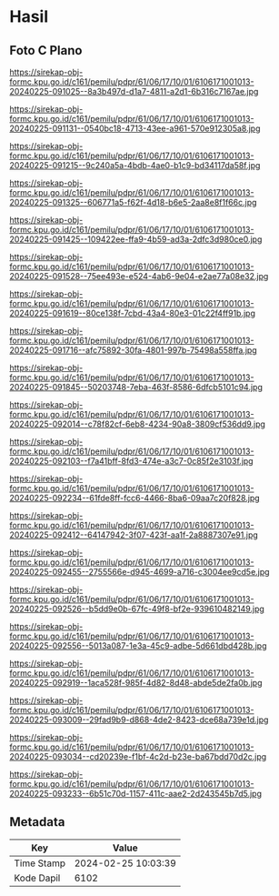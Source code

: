 # Hasil

## Foto C Plano

https://sirekap-obj-formc.kpu.go.id/c161/pemilu/pdpr/61/06/17/10/01/6106171001013-20240225-091025--8a3b497d-d1a7-4811-a2d1-6b316c7167ae.jpg

https://sirekap-obj-formc.kpu.go.id/c161/pemilu/pdpr/61/06/17/10/01/6106171001013-20240225-091131--0540bc18-4713-43ee-a961-570e912305a8.jpg

https://sirekap-obj-formc.kpu.go.id/c161/pemilu/pdpr/61/06/17/10/01/6106171001013-20240225-091215--9c240a5a-4bdb-4ae0-b1c9-bd34117da58f.jpg

https://sirekap-obj-formc.kpu.go.id/c161/pemilu/pdpr/61/06/17/10/01/6106171001013-20240225-091325--606771a5-f62f-4d18-b6e5-2aa8e8f1f66c.jpg

https://sirekap-obj-formc.kpu.go.id/c161/pemilu/pdpr/61/06/17/10/01/6106171001013-20240225-091425--109422ee-ffa9-4b59-ad3a-2dfc3d980ce0.jpg

https://sirekap-obj-formc.kpu.go.id/c161/pemilu/pdpr/61/06/17/10/01/6106171001013-20240225-091528--75ee493e-e524-4ab6-9e04-e2ae77a08e32.jpg

https://sirekap-obj-formc.kpu.go.id/c161/pemilu/pdpr/61/06/17/10/01/6106171001013-20240225-091619--80ce138f-7cbd-43a4-80e3-01c22f4ff91b.jpg

https://sirekap-obj-formc.kpu.go.id/c161/pemilu/pdpr/61/06/17/10/01/6106171001013-20240225-091716--afc75892-30fa-4801-997b-75498a558ffa.jpg

https://sirekap-obj-formc.kpu.go.id/c161/pemilu/pdpr/61/06/17/10/01/6106171001013-20240225-091845--50203748-7eba-463f-8586-6dfcb5101c94.jpg

https://sirekap-obj-formc.kpu.go.id/c161/pemilu/pdpr/61/06/17/10/01/6106171001013-20240225-092014--c78f82cf-6eb8-4234-90a8-3809cf536dd9.jpg

https://sirekap-obj-formc.kpu.go.id/c161/pemilu/pdpr/61/06/17/10/01/6106171001013-20240225-092103--f7a41bff-8fd3-474e-a3c7-0c85f2e3103f.jpg

https://sirekap-obj-formc.kpu.go.id/c161/pemilu/pdpr/61/06/17/10/01/6106171001013-20240225-092234--61fde8ff-fcc6-4466-8ba6-09aa7c20f828.jpg

https://sirekap-obj-formc.kpu.go.id/c161/pemilu/pdpr/61/06/17/10/01/6106171001013-20240225-092412--64147942-3f07-423f-aa1f-2a8887307e91.jpg

https://sirekap-obj-formc.kpu.go.id/c161/pemilu/pdpr/61/06/17/10/01/6106171001013-20240225-092455--2755566e-d945-4699-a716-c3004ee9cd5e.jpg

https://sirekap-obj-formc.kpu.go.id/c161/pemilu/pdpr/61/06/17/10/01/6106171001013-20240225-092526--b5dd9e0b-67fc-49f8-bf2e-939610482149.jpg

https://sirekap-obj-formc.kpu.go.id/c161/pemilu/pdpr/61/06/17/10/01/6106171001013-20240225-092556--5013a087-1e3a-45c9-adbe-5d661dbd428b.jpg

https://sirekap-obj-formc.kpu.go.id/c161/pemilu/pdpr/61/06/17/10/01/6106171001013-20240225-092919--1aca528f-985f-4d82-8d48-abde5de2fa0b.jpg

https://sirekap-obj-formc.kpu.go.id/c161/pemilu/pdpr/61/06/17/10/01/6106171001013-20240225-093009--29fad9b9-d868-4de2-8423-dce68a739e1d.jpg

https://sirekap-obj-formc.kpu.go.id/c161/pemilu/pdpr/61/06/17/10/01/6106171001013-20240225-093034--cd20239e-f1bf-4c2d-b23e-ba67bdd70d2c.jpg

https://sirekap-obj-formc.kpu.go.id/c161/pemilu/pdpr/61/06/17/10/01/6106171001013-20240225-093233--6b51c70d-1157-411c-aae2-2d243545b7d5.jpg


## Metadata

| Key        | Value               |
| ---------- | ------------------- |
| Time Stamp | 2024-02-25 10:03:39 |
| Kode Dapil | 6102                |



